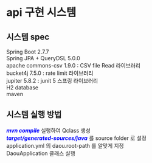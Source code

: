# api 구현 시스템

## 시스템 spec
Spring Boot 2.7.7  
Spring JPA + QueryDSL 5.0.0   
apache commons-csv 1.9.0 : CSV file Read 라이브러리    
bucket4j 7.5.0 : rate limit 라이브러리     
jupiter 5.8.2 : junit 5 스프링 라이브러리    
H2 database  
maven 

## 시스템 실행 방법
<span style="color:blue">***mvn compile***</span>  실행하여 Qclass 생성   
<span style="color:blue">***target/generated-sources/java***</span> 를 source folder 로 설정   
application.yml 의 daou.root-path 를 알맞게 지정  
DaouApplication 클래스 실행 
